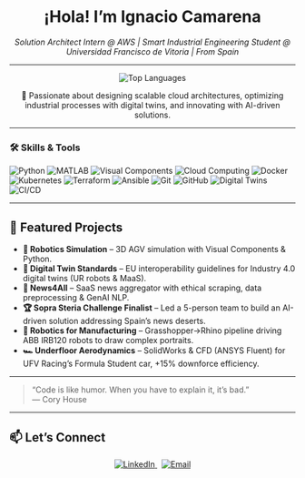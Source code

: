 <!-- 👋 Welcome Section -->
<h1 align="center">
  ¡Hola! I’m <strong> Ignacio Camarena </strong>
</h1>
<p align="center">
  <i>Solution Architect Intern @ AWS | Smart Industrial Engineering Student @ Universidad Francisco de Vitoria | From Spain</i>
</p>

---

<!-- 📊 Top Languages & Passion -->
<p align="center">
  <img src="https://github-readme-stats.vercel.app/api/top-langs/?username=Nacho-Cam&layout=compact&theme=radical" alt="Top Languages" />
</p>
<p align="center">
  🚀 Passionate about designing scalable cloud architectures, optimizing industrial processes with digital twins, and innovating with AI-driven solutions.
</p>

---

### 🛠️ Skills & Tools
<p float="left">
  <img src="https://img.shields.io/badge/Python-3776AB?style=for-the-badge&logo=python&logoColor=white" alt="Python" />
  <img src="https://img.shields.io/badge/MATLAB-0076A8?style=for-the-badge&logo=mathworks&logoColor=white" alt="MATLAB" />
  <img src="https://img.shields.io/badge/Visual%20Components-44CC11?style=for-the-badge&logo=visual-studio-code&logoColor=white" alt="Visual Components" />
  <img src="https://img.shields.io/badge/Cloud%20Computing-232F3E?style=for-the-badge&logo=cloudflare&logoColor=white" alt="Cloud Computing" />
  <img src="https://img.shields.io/badge/Docker-2496ED?style=for-the-badge&logo=docker&logoColor=white" alt="Docker" />
  <img src="https://img.shields.io/badge/Kubernetes-326CE5?style=for-the-badge&logo=kubernetes&logoColor=white" alt="Kubernetes" />
  <img src="https://img.shields.io/badge/Terraform-623CE4?style=for-the-badge&logo=terraform&logoColor=white" alt="Terraform" />
  <img src="https://img.shields.io/badge/Ansible-EE0000?style=for-the-badge&logo=ansible&logoColor=white" alt="Ansible" />
  <img src="https://img.shields.io/badge/Git-F05032?style=for-the-badge&logo=git&logoColor=white" alt="Git" />
  <img src="https://img.shields.io/badge/GitHub-181717?style=for-the-badge&logo=github&logoColor=white" alt="GitHub" />
  <img src="https://img.shields.io/badge/Digital%20Twins-00BCD7?style=for-the-badge&logo=digitalocean&logoColor=white" alt="Digital Twins" />
  <img src="https://img.shields.io/badge/CI%2FCD-009688?style=for-the-badge&logo=circleci&logoColor=white" alt="CI/CD" />
</p>

---

## 🚀 Featured Projects
- **🚗 Robotics Simulation** – 3D AGV simulation with Visual Components & Python.  
- **🔄 Digital Twin Standards** – EU interoperability guidelines for Industry 4.0 digital twins (UR robots & MaaS).  
- **📰 News4All** – SaaS news aggregator with ethical scraping, data preprocessing & GenAI NLP.  
- **🏆 Sopra Steria Challenge Finalist** – Led a 5-person team to build an AI-driven solution addressing Spain’s news deserts.  
- **🤖 Robotics for Manufacturing** – Grasshopper→Rhino pipeline driving ABB IRB120 robots to draw complex portraits.  
- **🏎️ Underfloor Aerodynamics** – SolidWorks & CFD (ANSYS Fluent) for UFV Racing’s Formula Student car, +15% downforce efficiency.

---

> “Code is like humor. When you have to explain it, it’s bad.”  
> ― Cory House

---

## 📫 Let’s Connect
<p align="center">
  <a href="https://linkedin.com/in/ignacio-camarena">
    <img src="https://img.shields.io/badge/LinkedIn-0A66C2?style=for-the-badge&logo=linkedin&logoColor=white" alt="LinkedIn"/>
  </a>
  &nbsp;
  <a href="mailto:igna.camarena@gmail.com">
    <img src="https://img.shields.io/badge/Email-D14836?style=for-the-badge&logo=gmail&logoColor=white" alt="Email"/>
  </a>
</p>

